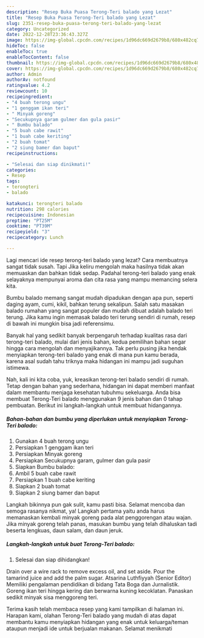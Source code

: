 ```yaml
---
description: "Resep Buka Puasa Terong-Teri balado yang Lezat"
title: "Resep Buka Puasa Terong-Teri balado yang Lezat"
slug: 2351-resep-buka-puasa-terong-teri-balado-yang-lezat
category: Uncategorized
date: 2022-12-28T23:36:43.327Z
image: https://img-global.cpcdn.com/recipes/1d96dc669d2679b8/680x482cq70/terong-teri-balado-foto-resep-utama.jpg
hideToc: false
enableToc: true
enableTocContent: false
thumbnail: https://img-global.cpcdn.com/recipes/1d96dc669d2679b8/680x482cq70/terong-teri-balado-foto-resep-utama.jpg
cover: https://img-global.cpcdn.com/recipes/1d96dc669d2679b8/680x482cq70/terong-teri-balado-foto-resep-utama.jpg
author: Admin
authorAv: notfound
ratingvalue: 4.2
reviewcount: 10
recipeingredient:
- "4 buah terong ungu"
- "1 genggam ikan teri"
- " Minyak goreng"
- "Secukupnya garam gulmer dan gula pasir"
- " Bumbu balado"
- "5 buah cabe rawit"
- "1 buah cabe keriting"
- "2 buah tomat"
- "2 siung bamer dan baput"
recipeinstructions:

- "Selesai dan siap dinikmati!"
categories:
- Resep
tags:
- terongteri
- balado

katakunci: terongteri balado 
nutrition: 298 calories
recipecuisine: Indonesian
preptime: "PT25M"
cooktime: "PT39M"
recipeyield: "3"
recipecategory: Lunch

---
```



Lagi mencari ide resep terong-teri balado yang lezat? Cara membuatnya sangat tidak susah. Tapi Jika keliru mengolah maka hasilnya tidak akan memuaskan dan bahkan tidak sedap. Padahal terong-teri balado yang enak selayaknya mempunyai aroma dan cita rasa yang mampu memancing selera kita.


Bumbu balado memang sangat mudah dipadukan dengan apa pun, seperti daging ayam, cumi, kikil, bahkan terung sekalipun. Salah satu masakan balado rumahan yang sangat populer dan mudah dibuat adalah balado teri terung. Jika kamu ingin memasak balado teri terung sendiri di rumah, resep di bawah ini mungkin bisa jadi referensimu.

Banyak hal yang sedikit banyak berpengaruh terhadap kualitas rasa dari terong-teri balado, mulai dari jenis bahan, kedua pemilihan bahan segar hingga cara mengolah dan menyajikannya. Tak perlu pusing jika hendak menyiapkan terong-teri balado yang enak di mana pun kamu berada, karena asal sudah tahu triknya maka hidangan ini mampu jadi suguhan istimewa.


Nah, kali ini kita coba, yuk, kreasikan terong-teri balado sendiri di rumah. Tetap dengan bahan yang sederhana, hidangan ini dapat memberi manfaat dalam membantu menjaga kesehatan tubuhmu sekeluarga. Anda bisa membuat Terong-Teri balado menggunakan 9 jenis bahan dan 0 tahap pembuatan. Berikut ini langkah-langkah untuk membuat hidangannya.

<!--inarticleads1-->

##### Bahan-bahan dan bumbu yang diperlukan untuk menyiapkan Terong-Teri balado:

1. Gunakan 4 buah terong ungu
1. Persiapkan 1 genggam ikan teri
1. Persiapkan  Minyak goreng
1. Persiapkan Secukupnya garam, gulmer dan gula pasir
1. Siapkan  Bumbu balado:
1. Ambil 5 buah cabe rawit
1. Persiapkan 1 buah cabe keriting
1. Siapkan 2 buah tomat
1. Siapkan 2 siung bamer dan baput


Langkah bikinnya pun gak sulit, kamu pasti bisa. Selamat mencoba dan semoga rasanya nikmat, ya! Langkah pertama yaitu anda harus memanaskan kembali minyak goreng pada alat penggorengan atau wajan. Jika minyak goreng telah panas, masukan bumbu yang telah dihaluskan tadi beserta lengkuas, daun salam, dan daun jeruk. 

<!--inarticleads2-->

##### Langkah-langkah untuk buat Terong-Teri balado:


1. Selesai dan siap dihidangkan!

Drain over a wire rack to remove excess oil, and set aside. Pour the tamarind juice and add the palm sugar. Atsarina Luthfiyyah (Senior Editor) Memiliki pengalaman pendidikan di bidang Tata Boga dan Jurnalistik. Goreng ikan teri hingga kering dan berwarna kuning kecoklatan. Panaskan sedikit minyak sisa menggoreng teri. 

Terima kasih telah membaca resep yang kami tampilkan di halaman ini. Harapan kami, olahan Terong-Teri balado yang mudah di atas dapat membantu kamu menyiapkan hidangan yang enak untuk keluarga/teman ataupun menjadi ide untuk berjualan makanan. Selamat menikmati
